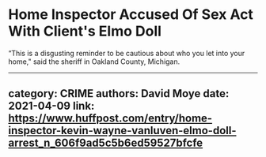 # Home Inspector Accused Of Sex Act With Client's Elmo Doll

“This is a disgusting reminder to be cautious about who you let into your home," said the sheriff in Oakland County, Michigan.

---
category: CRIME
authors: David Moye
date: 2021-04-09
link: https://www.huffpost.com/entry/home-inspector-kevin-wayne-vanluven-elmo-doll-arrest_n_606f9ad5c5b6ed59527bfcfe
---
